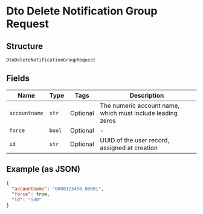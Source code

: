 
# Dto Delete Notification Group Request

## Structure

`DtoDeleteNotificationGroupRequest`

## Fields

| Name | Type | Tags | Description |
|  --- | --- | --- | --- |
| `accountname` | `str` | Optional | The numeric account name, which must include leading zeros |
| `force` | `bool` | Optional | - |
| `id` | `str` | Optional | UUID of the user record, assigned at creation |

## Example (as JSON)

```json
{
  "accountname": "0000123456-00001",
  "force": true,
  "id": "id0"
}
```

